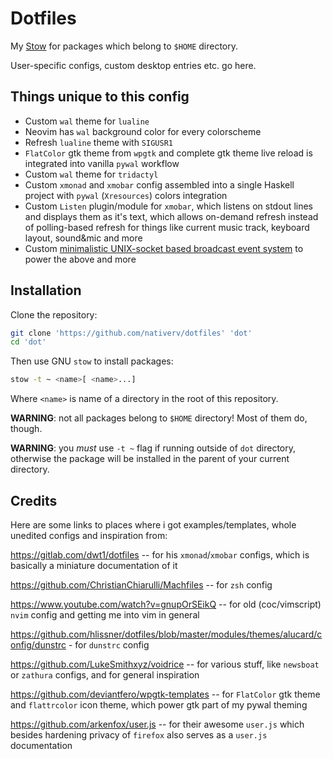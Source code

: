 # Dotfiles

My [Stow](https://www.gnu.org/software/stow/) for packages which belong to `$HOME` directory.

User-specific configs, custom desktop entries etc. go here.

## Things unique to this config

- Custom `wal` theme for `lualine`
- Neovim has `wal` background color for every colorscheme
- Refresh `lualine` theme with `SIGUSR1`
- `FlatColor` gtk theme from `wpgtk` and complete gtk theme live reload is integrated into vanilla `pywal` workflow
- Custom `wal` theme for `tridactyl`
- Custom `xmonad` and `xmobar` config assembled into a single Haskell project with `pywal` (`Xresources`) colors integration
- Custom `Listen` plugin/module for `xmobar`, which listens on stdout lines and displays them as it's text, which allows on-demand refresh instead of polling-based refresh for things like current music track, keyboard layout, sound&mic and more
- Custom [minimalistic UNIX-socket based broadcast event system](https://github.com/nativerv/ev) to power the above and more

## Installation

Clone the repository:
```bash
git clone 'https://github.com/nativerv/dotfiles' 'dot'
cd 'dot'
```
Then use GNU `stow` to install packages:
```bash
stow -t ~ <name>[ <name>...]
```
Where `<name>` is name of a directory in the root of this repository.

**WARNING**: not all packages belong to `$HOME` directory! Most of them do, though.

**WARNING**: you *must* use `-t ~` flag if running outside of `dot` directory, otherwise the package will be installed in the parent of your current directory.

## Credits

Here are some links to places where i got examples/templates, whole unedited configs and inspiration from:

<https://gitlab.com/dwt1/dotfiles> -- for his `xmonad`/`xmobar` configs, which is basically a miniature documentation of it

<https://github.com/ChristianChiarulli/Machfiles> -- for `zsh` config

<https://www.youtube.com/watch?v=gnupOrSEikQ> -- for old (coc/vimscript) `nvim` config and getting me into vim in general

<https://github.com/hlissner/dotfiles/blob/master/modules/themes/alucard/config/dunstrc> - for `dunstrc` config

<https://github.com/LukeSmithxyz/voidrice> -- for various stuff, like `newsboat` or `zathura` configs, and for general inspiration

<https://github.com/deviantfero/wpgtk-templates> -- for `FlatColor` gtk theme and `flattrcolor` icon theme, which power gtk part of my pywal theming

<https://github.com/arkenfox/user.js> -- for their awesome `user.js` which besides hardening
privacy of `firefox` also serves as a `user.js` documentation
